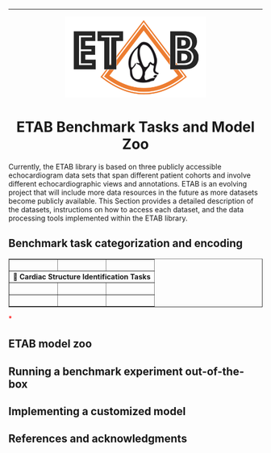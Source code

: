 ---------------

<p align="center">
  <img width="280" height="160" src="assets/etab_logo.png" />
</p>

<h1 align="center">
    <b> ETAB Benchmark Tasks and Model Zoo </b>
</h1>

Currently, the ETAB library is based on three publicly accessible echocardiogram data sets that span different patient cohorts and involve different echocardiographic views and annotations. ETAB is an evolving project that will include more data resources in the future as more datasets become publicly available. This Section provides a detailed description of the datasets, instructions on how to access each dataset, and the data processing tools implemented within the ETAB library.


## Benchmark task categorization and encoding

<table border="1">
 <tr>
  <td>&nbsp;</td>
  <td>&nbsp;</td>
  <td>&nbsp;</td>
 </tr>
 <tr>
  <td colspan="3"><b> 🔴 Cardiac Structure Identification Tasks</b></td>
 </tr>
 <tr>
  <td>&nbsp;</td>
  <td>&nbsp;</td>
  <td>&nbsp;</td>
 </tr>
 <tr>
  <td>&nbsp;</td>
  <td>&nbsp;</td>
  <td>&nbsp;</td>
 </tr>
</table>

<font color='red'> * </font>

## ETAB model zoo


## Running a benchmark experiment out-of-the-box


## Implementing a customized model

## References and acknowledgments



